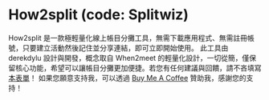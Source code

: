 # How2split (code: Splitwiz)

How2split 是一款極輕量化線上帳目分攤工具，無需下載應用程式、無需註冊帳號，只要建立活動然後記住並分享連結，即可立即開始使用。
此工具由 derekdylu 設計與開發，概念取自 When2meet 的輕量化設計，一切從簡，僅保留核心功能，希望可以讓帳目分攤更加便捷。若您有任何建議與回饋，請不吝填寫[本表單](https://forms.gle/sXuG5QWCHrvB9G628)！
如果您願意支持我，可以透過 [Buy Me A Coffee](https://www.buymeacoffee.com/derekdylu) 贊助我，感謝您的支持！
